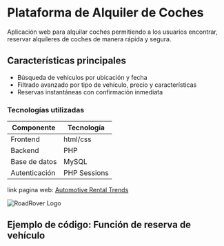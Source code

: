 # Plataforma de Alquiler de Coches
Aplicación web para alquilar coches permitiendo a los usuarios encontrar, reservar alquileres de coches de manera rápida y segura.

## Características principales

- Búsqueda de vehículos por ubicación y fecha
- Filtrado avanzado por tipo de vehículo, precio y características
- Reservas instantáneas con confirmación inmediata

### Tecnologías utilizadas

| Componente | Tecnología |
|------------|------------|
| Frontend   | html/css |
| Backend    | PHP |
| Base de datos | MySQL |
| Autenticación | PHP Sessions |

link pagina web: [Automotive Rental Trends](https://www.alquilerdecoches.com/)

![RoadRover Logo](https://upload.wikimedia.org/wikipedia/commons/thumb/b/b2/Database-mysql.svg/724px-Database-mysql.svg.png)

## Ejemplo de código: Función de reserva de vehículo
